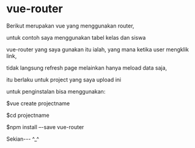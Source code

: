 # vue-router

Berikut merupakan vue yang menggunakan router,

untuk contoh saya menggunakan tabel kelas dan siswa

vue-router yang saya gunakan itu ialah, yang mana ketika user mengklik link, 

tidak langsung refresh page melainkan hanya meload data saja,

itu berlaku untuk project yang saya upload ini

untuk penginstalan bisa menggunakan:

$vue create projectname

$cd projectname

$npm install –-save vue-router

Sekian--- ^_^
